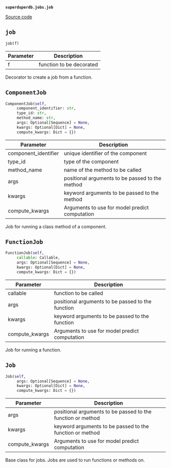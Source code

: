 **`superduperdb.jobs.job`** 

[Source code](https://github.com/SuperDuperDB/superduperdb/blob/main/superduperdb/jobs/job.py)

## `job` 

```python
job(f)
```
| Parameter | Description |
|-----------|-------------|
| f | function to be decorated |

Decorator to create a job from a function.

## `ComponentJob` 

```python
ComponentJob(self,
     component_identifier: str,
     type_id: str,
     method_name: str,
     args: Optional[Sequence] = None,
     kwargs: Optional[Dict] = None,
     compute_kwargs: Dict = {})
```
| Parameter | Description |
|-----------|-------------|
| component_identifier | unique identifier of the component |
| type_id | type of the component |
| method_name | name of the method to be called |
| args | positional arguments to be passed to the method |
| kwargs | keyword arguments to be passed to the method |
| compute_kwargs | Arguments to use for model predict computation |

Job for running a class method of a component.

## `FunctionJob` 

```python
FunctionJob(self,
     callable: Callable,
     args: Optional[Sequence] = None,
     kwargs: Optional[Dict] = None,
     compute_kwargs: Dict = {})
```
| Parameter | Description |
|-----------|-------------|
| callable | function to be called |
| args | positional arguments to be passed to the function |
| kwargs | keyword arguments to be passed to the function |
| compute_kwargs | Arguments to use for model predict computation |

Job for running a function.

## `Job` 

```python
Job(self,
     args: Optional[Sequence] = None,
     kwargs: Optional[Dict] = None,
     compute_kwargs: Dict = {})
```
| Parameter | Description |
|-----------|-------------|
| args | positional arguments to be passed to the function or method |
| kwargs | keyword arguments to be passed to the function or method |
| compute_kwargs | Arguments to use for model predict computation |

Base class for jobs. Jobs are used to run functions or methods on.

